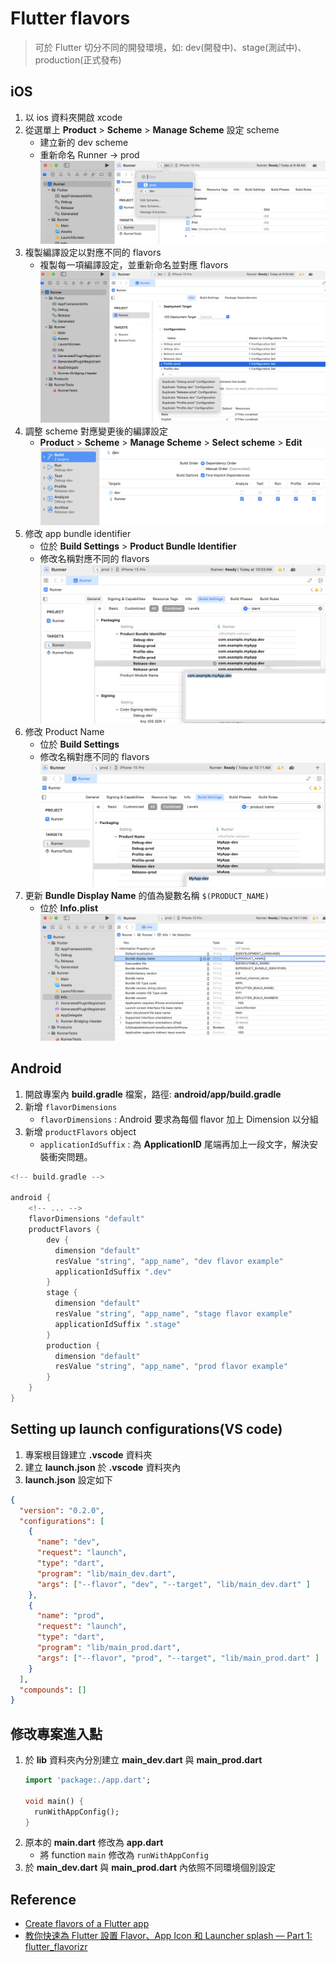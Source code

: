 # Flutter flavors

> 可於 Flutter 切分不同的開發環境，如: dev(開發中)、stage(測試中)、production(正式發布)

## iOS
1. 以 ios 資料夾開啟 xcode
2. 從選單上 **Product** > **Scheme** > **Manage Scheme** 設定 scheme
    - 建立新的 dev scheme
    - 重新命名 Runner -> prod
    ![ios_flavors_scheme_1](../../assets/ios_flavors_scheme_1.png)
3. 複製編譯設定以對應不同的 flavors
    - 複製每一項編譯設定，並重新命名並對應 flavors
    ![ios_flavors_scheme_2](../../assets/ios_flavors_scheme_2.png)
4. 調整 scheme 對應變更後的編譯設定
    - **Product** > **Scheme** > **Manage Scheme** > **Select scheme** > **Edit**
    ![ios_flavors_scheme_3](../../assets/ios_flavors_scheme_3.png)
5. 修改 app bundle identifier
    - 位於 **Build Settings** > **Product Bundle Identifier**
    - 修改名稱對應不同的 flavors
    ![ios_flavors_scheme_4](../../assets/ios_flavors_scheme_4.png)
6. 修改 Product Name
    - 位於 **Build Settings**
    - 修改名稱對應不同的 flavors
    ![ios_flavors_scheme_5](../../assets/ios_flavors_scheme_5.png)
7. 更新 **Bundle Display Name** 的值為變數名稱 `$(PRODUCT_NAME)`
    - 位於 **Info.plist**
    ![ios_flavors_scheme_6](../../assets/ios_flavors_scheme_6.png)


## Android

1. 開啟專案內 **build.gradle** 檔案，路徑: **android/app/build.gradle**
2. 新增 `flavorDimensions`
    - `flavorDimensions` : Android 要求為每個 flavor 加上 Dimension 以分組
3. 新增 `productFlavors` object
    - `applicationIdSuffix` : 為 **ApplicationID** 尾端再加上一段文字，解決安裝衝突問題。

```gradle
<!-- build.gradle -->

android {
    <!-- ... -->
    flavorDimensions "default"
    productFlavors {
        dev {
          dimension "default"
          resValue "string", "app_name", "dev flavor example"
          applicationIdSuffix ".dev"
        }
        stage {
          dimension "default"
          resValue "string", "app_name", "stage flavor example"
          applicationIdSuffix ".stage"
        }
        production {
          dimension "default"
          resValue "string", "app_name", "prod flavor example"
        }
    }
}

```

## Setting up launch configurations(VS code)

1. 專案根目錄建立 **.vscode** 資料夾
2. 建立 **launch.json** 於 **.vscode** 資料夾內
3. **launch.json** 設定如下
```json
{
  "version": "0.2.0",
  "configurations": [
    {
      "name": "dev",
      "request": "launch",
      "type": "dart",
      "program": "lib/main_dev.dart",
      "args": ["--flavor", "dev", "--target", "lib/main_dev.dart" ]
    },
    {
      "name": "prod",
      "request": "launch",
      "type": "dart",
      "program": "lib/main_prod.dart",
      "args": ["--flavor", "prod", "--target", "lib/main_prod.dart" ]
    }
  ],
  "compounds": []
}
```

## 修改專案進入點

1. 於 **lib** 資料夾內分別建立 **main_dev.dart** 與 **main_prod.dart**
    ```dart
    import 'package:./app.dart';

    void main() {
      runWithAppConfig();
    }
    ```
2. 原本的 **main.dart** 修改為 **app.dart**
    - 將 function `main` 修改為 `runWithAppConfig`
3. 於 **main_dev.dart** 與 **main_prod.dart** 內依照不同環境個別設定

## Reference

- [Create flavors of a Flutter app](https://docs.flutter.dev/deployment/flavors)
- [教你快速為 Flutter 設置 Flavor、App Icon 和 Launcher splash — Part 1: flutter_flavorizr](https://medium.com/flutter-formosa/%E6%95%99%E4%BD%A0%E5%BF%AB%E9%80%9F%E7%82%BA-flutter-%E8%A8%AD%E7%BD%AE-flavor-app-icon-%E5%92%8C-launcher-splash-part-1-flutter-flavorizr-ffdd617c35ca)
